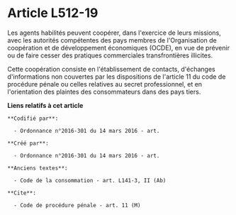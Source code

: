 # Article L512-19

Les agents habilités peuvent coopérer, dans l'exercice de leurs missions, avec les autorités compétentes des pays membres de
l'Organisation de coopération et de développement économiques (OCDE), en vue de prévenir ou de faire cesser des pratiques
commerciales transfrontières illicites.

Cette coopération consiste en l'établissement de contacts, d'échanges d'informations non couvertes par les dispositions de
l'article 11 du code de procédure pénale ou celles relatives au secret professionnel, et en l'orientation des plaintes des
consommateurs dans des pays tiers.

**Liens relatifs à cet article**

	**Codifié par**:

	  - Ordonnance n°2016-301 du 14 mars 2016 - art.

	**Créé par**:

	  - Ordonnance n°2016-301 du 14 mars 2016 - art.

	**Anciens textes**:

	  - Code de la consommation - art. L141-3, II (Ab)

	**Cite**:

	  - Code de procédure pénale - art. 11 (M)
